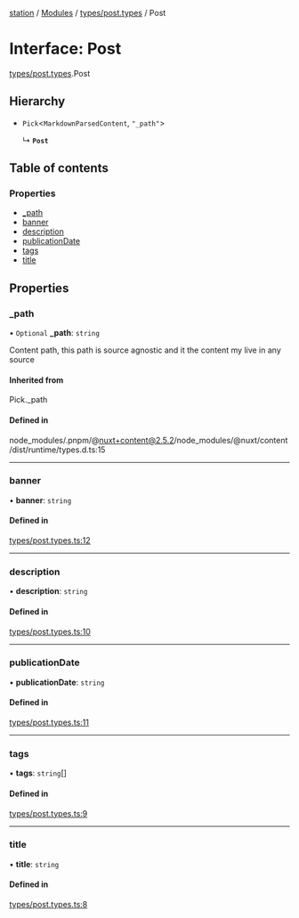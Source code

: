 [station](../README.md) / [Modules](../modules.md) / [types/post.types](../modules/types_post_types.md) / Post

# Interface: Post

[types/post.types](../modules/types_post_types.md).Post

## Hierarchy

- `Pick`<`MarkdownParsedContent`, ``"_path"``\>

  ↳ **`Post`**

## Table of contents

### Properties

- [\_path](types_post_types.Post.md#_path)
- [banner](types_post_types.Post.md#banner)
- [description](types_post_types.Post.md#description)
- [publicationDate](types_post_types.Post.md#publicationdate)
- [tags](types_post_types.Post.md#tags)
- [title](types_post_types.Post.md#title)

## Properties

### \_path

• `Optional` **\_path**: `string`

Content path, this path is source agnostic and it the content my live in any source

#### Inherited from

Pick.\_path

#### Defined in

node_modules/.pnpm/@nuxt+content@2.5.2/node_modules/@nuxt/content/dist/runtime/types.d.ts:15

___

### banner

• **banner**: `string`

#### Defined in

[types/post.types.ts:12](https://github.com/kiotosi/station/blob/4059bc9/types/post.types.ts#L12)

___

### description

• **description**: `string`

#### Defined in

[types/post.types.ts:10](https://github.com/kiotosi/station/blob/4059bc9/types/post.types.ts#L10)

___

### publicationDate

• **publicationDate**: `string`

#### Defined in

[types/post.types.ts:11](https://github.com/kiotosi/station/blob/4059bc9/types/post.types.ts#L11)

___

### tags

• **tags**: `string`[]

#### Defined in

[types/post.types.ts:9](https://github.com/kiotosi/station/blob/4059bc9/types/post.types.ts#L9)

___

### title

• **title**: `string`

#### Defined in

[types/post.types.ts:8](https://github.com/kiotosi/station/blob/4059bc9/types/post.types.ts#L8)

